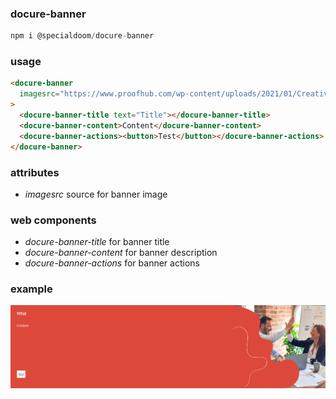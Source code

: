 ### docure-banner

```js
npm i @specialdoom/docure-banner
```

### usage

```html
<docure-banner
  imagesrc="https://www.proofhub.com/wp-content/uploads/2021/01/Creative-project-managers.jpg"
>
  <docure-banner-title text="Title"></docure-banner-title>
  <docure-banner-content>Content</docure-banner-content>
  <docure-banner-actions><button>Test</button></docure-banner-actions>
</docure-banner>
```

### attributes

- _imagesrc_ source for banner image

### web components

- _docure-banner-title_ for banner title
- _docure-banner-content_ for banner description
- _docure-banner-actions_ for banner actions

### example

![Presentation](presentation.png)
